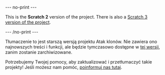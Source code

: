 --- no-print ---

This is the **Scratch 2** version of the project. There is also a [Scratch 3 version of the project](https://projects.raspberrypi.org/pl-PL/projects/clone-wars).

--- /no-print ---

Tłumaczenie to jest starszą wersją projektu Atak klonów. Nie zawiera ono najnowszych treści i funkcji, ale będzie tymczasowo dostępne w [tej wersji](images/clone-wars-pl-PL.pdf), zanim zostanie zarchiwizowane. 

Potrzebujemy Twojej pomocy, aby zaktualizować i przetłumaczyć takie projekty! Jeśli możesz nam pomóc, [poinformuj nas tutaj](http://rpf.io/translators).
